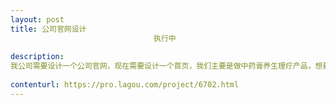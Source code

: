 ```yaml
---                
layout: post       
title: 公司官网设计
                                执行中
           
description: 
我公司需要设计一个公司官网，现在需要设计一个首页，我们主要是做中药膏养生理疗产品，想要体现中国中药精髓和传统中医的文化，能给人一种意境的感觉。
     
contenturl: https://pro.lagou.com/project/6702.html      
---                 
```


